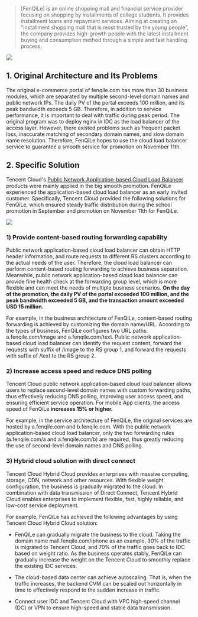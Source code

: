 
> [FenQiLe] is an online shopping mall and financial service provider focusing on shopping by installments of college students. It provides installment loans and repayment services. Aiming at creating an "installment shopping mall that is most trusted by the young people", the company provides high-growth people with the latest installment buying and consumption method through a simple and fast handling process.

![](//mc.qcloudimg.com/static/img/5607fd04d0d9592131f8d72b759b5c75/image.png)

## 1. Original Architecture and Its Problems

The original e-commerce portal of fenqile.com has more than 30 business modules, which are separated by multiple second-level domain names and public network IPs. The daily PV of the portal exceeds 100 million, and its peak bandwidth exceeds 5 GB. Therefore, in addition to service performance, it is important to deal with traffic during peak period. The original program was to deploy nginx in IDC as the load balancer of the access layer. However, there existed problems such as frequent packet loss, inaccurate matching of secondary domain names, and slow domain name resolution. Therefore, FenQiLe hopes to use the cloud load balancer service to guarantee a smooth service for promotion on November 11th.

## 2. Specific Solution

Tencent Cloud's [Public Network Application-based Cloud Load Balancer](https://cloud.tencent.com/product/clb.html) products were mainly applied in the big smooth promotion. FenQiLe experienced the application-based cloud load balancer as an early invited customer. Specifically, Tencent Cloud provided the following solutions for FenQiLe, which ensured steady traffic distribution during the school promotion in September and promotion on November 11th for FenQiLe.

![](//mc.qcloudimg.com/static/img/a2239aeb6f3373b779ba1b5b19d617d5/image.png)

### 1)	Provide content-based routing forwarding capability

Public network application-based cloud load balancer can obtain HTTP header information, and route requests to different RS clusters according to the actual needs of the user. Therefore, the cloud load balancer can perform content-based routing forwarding to achieve business separation. Meanwhile, public network application-based cloud load balancer can provide fine health check at the forwarding group level, which is more flexible and can meet the needs of multiple business scenarios. **On the day of the promotion, the daily PV of the portal exceeded 100 million, and the peak bandwidth exceeded 5 GB, and the transaction amount exceeded USD 15 million.**

For example, in the business architecture of FenQiLe, content-based routing forwarding is achieved by customizing the domain name/URL. According to the types of business, FenQiLe configures two URL paths: a.fenqile.com/image and a.fenqile.com/text. Public network application-based cloud load balancer can identify the request content, forward the requests with suffix of /image to the RS group 1, and forward the requests with suffix of /text to the RS group 2.

### 2)	Increase access speed and reduce DNS polling

Tencent Cloud public network application-based cloud load balancer allows users to replace second-level domain names with custom forwarding paths, thus effectively reducing DNS polling, improving user access speed, and ensuring efficient service operation. For mobile App clients, the access speed of FenQiLe **increases 15% or higher.**

For example, in the service architecture of FenQiLe, the original services are hosted by a.fenqile.com and b.fenqile.com. With the public network application-based cloud load balancer, only the two forwarding rules (a.fenqile.com/a and a.fenqile.com/b) are required, thus greatly reducing the use of second-level domain names and DNS polling.

### 3)	Hybrid cloud solution with direct connect

Tencent Cloud Hybrid Cloud provides enterprises with massive computing, storage, CDN, network and other resources. With flexible weight configuration, the business is gradually migrated to the cloud. In combination with data transmission of Direct Connect, Tencent Hybrid Cloud enables enterprises to implement flexible, fast, highly reliable, and low-cost service deployment.

For example, FenQiLe has achieved the following advantages by using Tencent Cloud Hybrid Cloud solution:

- FenQiLe can gradually migrate the business to the cloud. Taking the domain name mall.fenqile.com/iphone as an example, 30% of the traffic is migrated to Tencent Cloud, and 70% of the traffic goes back to IDC based on weight ratio. As the business operates stably, FenQiLe can gradually increase the weight on the Tencent Cloud to smoothly replace the existing IDC services.

- The cloud-based data center can achieve autoscaling. That is, when the traffic increases, the backend CVM can be scaled out horizontally in time to effectively respond to the sudden increase in traffic.

- Connect user IDC and Tencent Cloud with VPC high-speed channel (DC) or VPN to ensure high-speed and stable data transmission.
